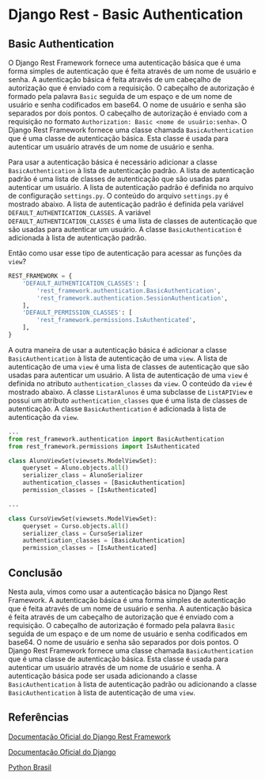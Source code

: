 # Django Rest - Basic Authentication

## Basic Authentication

O Django Rest Framework fornece uma autenticação básica que é uma forma simples de autenticação que é feita através de um nome de usuário e senha. A autenticação básica é feita através de um cabeçalho de autorização que é enviado com a requisição. O cabeçalho de autorização é formado pela palavra `Basic` seguida de um espaço e de um nome de usuário e senha codificados em base64. O nome de usuário e senha são separados por dois pontos. O cabeçalho de autorização é enviado com a requisição no formato `Authorization: Basic <nome de usuário:senha>`. O Django Rest Framework fornece uma classe chamada `BasicAuthentication` que é uma classe de autenticação básica. Esta classe é usada para autenticar um usuário através de um nome de usuário e senha.

Para usar a autenticação básica é necessário adicionar a classe `BasicAuthentication` à lista de autenticação padrão. A lista de autenticação padrão é uma lista de classes de autenticação que são usadas para autenticar um usuário. A lista de autenticação padrão é definida no arquivo de configuração `settings.py`. O conteúdo do arquivo `settings.py` é mostrado abaixo. A lista de autenticação padrão é definida pela variável `DEFAULT_AUTHENTICATION_CLASSES`. A variável `DEFAULT_AUTHENTICATION_CLASSES` é uma lista de classes de autenticação que são usadas para autenticar um usuário. A classe `BasicAuthentication` é adicionada à lista de autenticação padrão.

Então como usar esse tipo de autenticação para acessar as funções da `view`? 

```python
REST_FRAMEWORK = {
    'DEFAULT_AUTHENTICATION_CLASSES': [
        'rest_framework.authentication.BasicAuthentication',
        'rest_framework.authentication.SessionAuthentication',
    ],
    'DEFAULT_PERMISSION_CLASSES': [
        'rest_framework.permissions.IsAuthenticated',
    ],
}
```

A outra maneira de usar a autenticação básica é adicionar a classe `BasicAuthentication` à lista de autenticação de uma `view`. A lista de autenticação de uma `view` é uma lista de classes de autenticação que são usadas para autenticar um usuário. A lista de autenticação de uma `view` é definida no atributo `authentication_classes` da `view`. O conteúdo da `view` é mostrado abaixo. A classe `ListarAlunos` é uma subclasse de `ListAPIView` e possui um atributo `authentication_classes` que é uma lista de classes de autenticação. A classe `BasicAuthentication` é adicionada à lista de autenticação da `view`.

```python
...
from rest_framework.authentication import BasicAuthentication
from rest_framework.permissions import IsAuthenticated

class AlunoViewSet(viewsets.ModelViewSet):
    queryset = Aluno.objects.all()
    serializer_class = AlunoSerializer
    authentication_classes = [BasicAuthentication]
    permission_classes = [IsAuthenticated]

...

class CursoViewSet(viewsets.ModelViewSet):
    queryset = Curso.objects.all()
    serializer_class = CursoSerializer
    authentication_classes = [BasicAuthentication]
    permission_classes = [IsAuthenticated]

```


## Conclusão

Nesta aula, vimos como usar a autenticação básica no Django Rest Framework. A autenticação básica é uma forma simples de autenticação que é feita através de um nome de usuário e senha. A autenticação básica é feita através de um cabeçalho de autorização que é enviado com a requisição. O cabeçalho de autorização é formado pela palavra `Basic` seguida de um espaço e de um nome de usuário e senha codificados em base64. O nome de usuário e senha são separados por dois pontos. O Django Rest Framework fornece uma classe chamada `BasicAuthentication` que é uma classe de autenticação básica. Esta classe é usada para autenticar um usuário através de um nome de usuário e senha. A autenticação básica pode ser usada adicionando a classe `BasicAuthentication` à lista de autenticação padrão ou adicionando a classe `BasicAuthentication` à lista de autenticação de uma `view`.

## Referências

[Documentação Oficial do Django Rest Framework](https://www.django-rest-framework.org/)

[Documentação Oficial do Django](https://www.djangoproject.com/)

[Python Brasil](https://python.org.br/)